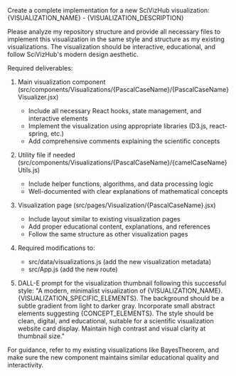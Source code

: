 Create a complete implementation for a new SciVizHub visualization: {VISUALIZATION_NAME} - {VISUALIZATION_DESCRIPTION}

Please analyze my repository structure and provide all necessary files to implement this visualization in the same style and structure as my existing visualizations. The visualization should be interactive, educational, and follow SciVizHub's modern design aesthetic.

Required deliverables:

1. Main visualization component (src/components/Visualizations/{PascalCaseName}/{PascalCaseName}Visualizer.jsx)
   - Include all necessary React hooks, state management, and interactive elements
   - Implement the visualization using appropriate libraries (D3.js, react-spring, etc.)
   - Add comprehensive comments explaining the scientific concepts

2. Utility file if needed (src/components/Visualizations/{PascalCaseName}/{camelCaseName}Utils.js)
   - Include helper functions, algorithms, and data processing logic
   - Well-documented with clear explanations of mathematical concepts

3. Visualization page (src/pages/Visualization/{PascalCaseName}.jsx)
   - Include layout similar to existing visualization pages
   - Add proper educational content, explanations, and references
   - Follow the same structure as other visualization pages

4. Required modifications to:
   - src/data/visualizations.js (add the new visualization metadata)
   - src/App.js (add the new route)

5. DALL-E prompt for the visualization thumbnail following this successful style:
   "A modern, minimalist visualization of {VISUALIZATION_NAME}. {VISUALIZATION_SPECIFIC_ELEMENTS}. The background should be a subtle gradient from light to darker gray. Incorporate small abstract elements suggesting {CONCEPT_ELEMENTS}. The style should be clean, digital, and educational, suitable for a scientific visualization website card display. Maintain high contrast and visual clarity at thumbnail size."

For guidance, refer to my existing visualizations like BayesTheorem, and make sure the new component maintains similar educational quality and interactivity.